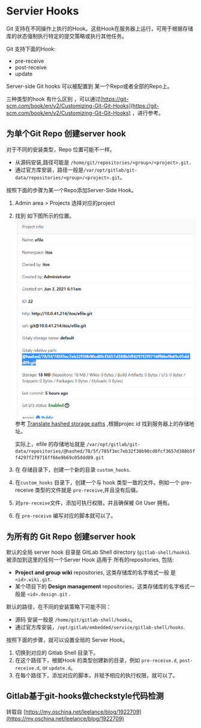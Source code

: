# Servier Hooks

Git 支持在不同操作上执行的Hook。这些Hook在服务器上运行，可用于根据存储库的状态强制执行特定的提交策略或执行其他任务。

Git 支持下面的Hook:  
- pre-receive 
- post-receive 
- update 

Server-side Git hooks 可以被配置到 某一个Repo或者全部的Repo上。

三种类型的hook 有什么区别 ，可以通过[https://git-scm.com/book/en/v2/Customizing-Git-Git-Hooks](https://git-scm.com/book/en/v2/Customizing-Git-Git-Hooks) ，进行参考。

## 为单个Git Repo 创建server hook 

对于不同的安装类型，Repo 位置可能不一样。

- 从源码安装,路径可能是 `/home/git/repositories/<group>/<project>.git.`
- 通过官方库安装，路径一般是`/var/opt/gitlab/git-data/repositories/<group>/<project>.git`。

按照下面的步骤为某一个Repo添加Server-Side Hook。

1. Admin area > Projects  选择对应的project
2. 找到 如下图所示的位置。
    ![releative path](./images/relative-path.png)
    参考 [Translate hashed storage paths](https://docs.gitlab.com/ce/administration/repository_storage_types.html#translate-hashed-storage-paths) ,根据projec id 找到服务器上的存储地址。
    
    实际上，efile 的存储地址就是 `/var/opt/gitlab/git-data/repositories/@hashed/78/5f/785f3ec7eb32f30b90cd0fcf3657d388b5ff4297f2f9716ff66e9b69c05ddd09.git`

3.  在 存储目录下，创建一个新的目录 `custom_hooks`.
4.  在`custom_hooks` 目录下，创建一个与 hook 类型一致的文件。例如一个 pre-receive 类型的文件就是 `pre-receive`,并且没有后缀。

5. 对`pre-receive`文件，添加可执行权限，并且确保被 Git User 拥有。

6. 在 `pre-receive` 编写对应的脚本就可以了。

## 为所有的 Git Repo 创建server hook 

默认的全局 server hook 目录是 GitLab Shell directory (`gitlab-shell/hooks`). 被添加到这里的任何一个Server Hook 适用于 所有的repositories, 包括:

- **Project and group wiki** repositories, 这类存储库的名字格式一般 是 `<id>.wiki.git`.
- 某个项目下的 **Design management** repositories，这类存储库的名字格式一般是 `<id>.design.git` .

默认的路径，在不同的安装策略下可能不同：

- 源码 安装一般是 `/home/git/gitlab-shell/hooks`。
- 通过官方库安装，`/opt/gitlab/embedded/service/gitlab-shell/hooks`.


按照下面的步骤，就可以设置全局的 Server Hook。

1. 切换到对应的 Gitlab Shell 目录下。
2. 在这个路径下，根据Hook 的类型创建新的目录，例如 `pre-receive.d`, `post-receive.d`, or `update.d`。
3. 在每个路径下，添加对应的脚本，并赋予相应的执行权限，就可以了。



## Gitlab基于git-hooks做checkstyle代码检测

转载自 [https://my.oschina.net/leelance/blog/1922709](https://my.oschina.net/leelance/blog/1922709)



